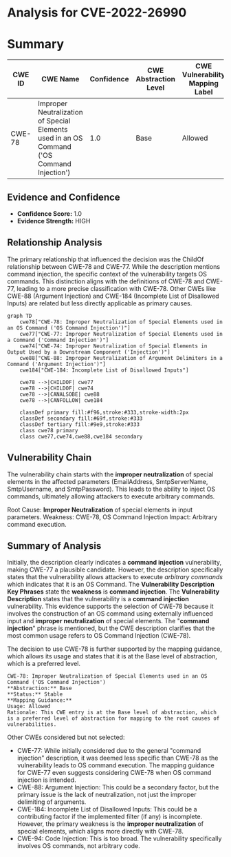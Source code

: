 # Analysis for CVE-2022-26990

# Summary
| CWE ID | CWE Name | Confidence | CWE Abstraction Level | CWE Vulnerability Mapping Label | CWE-Vulnerability Mapping Notes |
|---|---|---|---|---|---|
| CWE-78 | Improper Neutralization of Special Elements used in an OS Command ('OS Command Injection') | 1.0 | Base | Allowed | Primary CWE |

## Evidence and Confidence

*   **Confidence Score:** 1.0
*   **Evidence Strength:** HIGH

## Relationship Analysis
The primary relationship that influenced the decision was the ChildOf relationship between CWE-78 and CWE-77. While the description mentions command injection, the specific context of the vulnerability targets OS commands. This distinction aligns with the definitions of CWE-78 and CWE-77, leading to a more precise classification with CWE-78. Other CWEs like CWE-88 (Argument Injection) and CWE-184 (Incomplete List of Disallowed Inputs) are related but less directly applicable as primary causes.

```mermaid
graph TD
    cwe78["CWE-78: Improper Neutralization of Special Elements used in an OS Command ('OS Command Injection')"]
    cwe77["CWE-77: Improper Neutralization of Special Elements used in a Command ('Command Injection')"]
    cwe74["CWE-74: Improper Neutralization of Special Elements in Output Used by a Downstream Component ('Injection')"]
    cwe88["CWE-88: Improper Neutralization of Argument Delimiters in a Command ('Argument Injection')"]
    cwe184["CWE-184: Incomplete List of Disallowed Inputs"]
    
    cwe78 -->|CHILDOF| cwe77
    cwe78 -->|CHILDOF| cwe74
    cwe78 -->|CANALSOBE| cwe88
    cwe78 -->|CANFOLLOW| cwe184
    
    classDef primary fill:#f96,stroke:#333,stroke-width:2px
    classDef secondary fill:#69f,stroke:#333
    classDef tertiary fill:#9e9,stroke:#333
    class cwe78 primary
    class cwe77,cwe74,cwe88,cwe184 secondary
```

## Vulnerability Chain
The vulnerability chain starts with the **improper neutralization** of special elements in the affected parameters (EmailAddress, SmtpServerName, SmtpUsername, and SmtpPassword). This leads to the ability to inject OS commands, ultimately allowing attackers to execute arbitrary commands.

Root Cause: **Improper Neutralization** of special elements in input parameters.
Weakness: CWE-78, OS Command Injection
Impact: Arbitrary command execution.

## Summary of Analysis
Initially, the description clearly indicates a **command injection** vulnerability, making CWE-77 a plausible candidate. However, the description specifically states that the vulnerability allows attackers to execute *arbitrary commands* which indicates that it is an OS Command.
The **Vulnerability Description Key Phrases** state the **weakness** is **command injection**.
The **Vulnerability Description** states that the vulnerability is a **command injection** vulnerability.
This evidence supports the selection of CWE-78 because it involves the construction of an OS command using externally influenced input and **improper neutralization** of special elements. The "**command injection**" phrase is mentioned, but the CWE description clarifies that the most common usage refers to OS Command Injection (CWE-78).

The decision to use CWE-78 is further supported by the mapping guidance, which allows its usage and states that it is at the Base level of abstraction, which is a preferred level.
```
CWE-78: Improper Neutralization of Special Elements used in an OS Command ('OS Command Injection')
**Abstraction:** Base
**Status:** Stable
**Mapping Guidance:**
Usage: Allowed
Rationale: This CWE entry is at the Base level of abstraction, which is a preferred level of abstraction for mapping to the root causes of vulnerabilities.
```

Other CWEs considered but not selected:

*   CWE-77: While initially considered due to the general "command injection" description, it was deemed less specific than CWE-78 as the vulnerability leads to OS command execution. The mapping guidance for CWE-77 even suggests considering CWE-78 when OS command injection is intended.
*   CWE-88: Argument Injection: This could be a secondary factor, but the primary issue is the lack of neutralization, not just the improper delimiting of arguments.
*   CWE-184: Incomplete List of Disallowed Inputs: This could be a contributing factor if the implemented filter (if any) is incomplete. However, the primary weakness is the **improper neutralization** of special elements, which aligns more directly with CWE-78.
*   CWE-94: Code Injection: This is too broad. The vulnerability specifically involves OS commands, not arbitrary code.